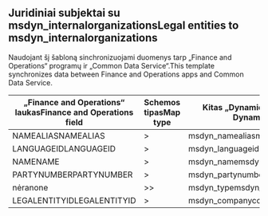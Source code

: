 ## <a name="legal-entities-to-msdyn_internalorganizations"></a><span data-ttu-id="02cc0-101">Juridiniai subjektai su msdyn_internalorganizations</span><span class="sxs-lookup"><span data-stu-id="02cc0-101">Legal entities to msdyn_internalorganizations</span></span>

<span data-ttu-id="02cc0-102">Naudojant šį šabloną sinchronizuojami duomenys tarp „Finance and Operations“ programų ir „Common Data Service“.</span><span class="sxs-lookup"><span data-stu-id="02cc0-102">This template synchronizes data between Finance and Operations apps and Common Data Service.</span></span>

<span data-ttu-id="02cc0-103">„Finance and Operations“ laukas</span><span class="sxs-lookup"><span data-stu-id="02cc0-103">Finance and Operations field</span></span> | <span data-ttu-id="02cc0-104">Schemos tipas</span><span class="sxs-lookup"><span data-stu-id="02cc0-104">Map type</span></span> | <span data-ttu-id="02cc0-105">Kitas „Dynamics 365” laukas</span><span class="sxs-lookup"><span data-stu-id="02cc0-105">Other Dynamics 365 field</span></span> | <span data-ttu-id="02cc0-106">Numatytoji reikšmė</span><span class="sxs-lookup"><span data-stu-id="02cc0-106">Default value</span></span>
---|---|---|---
<span data-ttu-id="02cc0-107">NAMEALIAS</span><span class="sxs-lookup"><span data-stu-id="02cc0-107">NAMEALIAS</span></span> | > | <span data-ttu-id="02cc0-108">msdyn_namealias</span><span class="sxs-lookup"><span data-stu-id="02cc0-108">msdyn_namealias</span></span> | 
<span data-ttu-id="02cc0-109">LANGUAGEID</span><span class="sxs-lookup"><span data-stu-id="02cc0-109">LANGUAGEID</span></span> | > | <span data-ttu-id="02cc0-110">msdyn_languageid</span><span class="sxs-lookup"><span data-stu-id="02cc0-110">msdyn_languageid</span></span> | 
<span data-ttu-id="02cc0-111">NAME</span><span class="sxs-lookup"><span data-stu-id="02cc0-111">NAME</span></span> | > | <span data-ttu-id="02cc0-112">msdyn_name</span><span class="sxs-lookup"><span data-stu-id="02cc0-112">msdyn_name</span></span> | 
<span data-ttu-id="02cc0-113">PARTYNUMBER</span><span class="sxs-lookup"><span data-stu-id="02cc0-113">PARTYNUMBER</span></span> | > | <span data-ttu-id="02cc0-114">msdyn_partynumber</span><span class="sxs-lookup"><span data-stu-id="02cc0-114">msdyn_partynumber</span></span> | 
<span data-ttu-id="02cc0-115">nėra</span><span class="sxs-lookup"><span data-stu-id="02cc0-115">none</span></span> | >> | <span data-ttu-id="02cc0-116">msdyn_type</span><span class="sxs-lookup"><span data-stu-id="02cc0-116">msdyn_type</span></span> | <span data-ttu-id="02cc0-117">806380000</span><span class="sxs-lookup"><span data-stu-id="02cc0-117">806380000</span></span>
<span data-ttu-id="02cc0-118">LEGALENTITYID</span><span class="sxs-lookup"><span data-stu-id="02cc0-118">LEGALENTITYID</span></span> | > | <span data-ttu-id="02cc0-119">msdyn_companycode</span><span class="sxs-lookup"><span data-stu-id="02cc0-119">msdyn_companycode</span></span> | 
